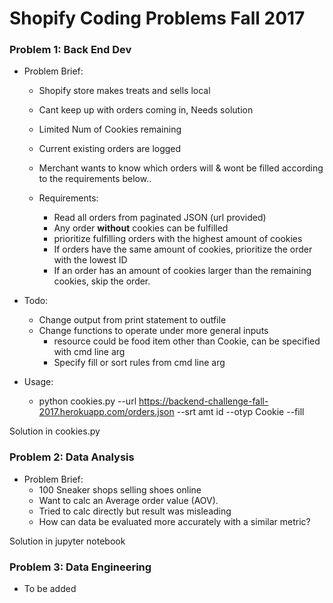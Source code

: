 # Shopify Coding Problems Fall 2017
### Problem 1: Back End Dev 
* Problem Brief:
    * Shopify store makes treats and sells local
    * Cant keep up with orders coming in, Needs solution
    * Limited Num of Cookies remaining
    * Current existing orders are logged
    * Merchant wants to know which orders will & wont be filled according to the requirements below..
    
    * Requirements:
        * Read all orders from paginated JSON (url provided)
        * Any order **without** cookies can be fulfilled
        * prioritize fulfilling orders with the highest amount of cookies
        * If orders have the same amount of cookies, prioritize the order with the lowest ID
        * If an order has an amount of cookies larger than the remaining cookies, skip the order.
        
* Todo:
    * Change output from print statement to outfile
    * Change functions to operate under more general inputs
        * resource could be food item other than Cookie, can be specified with cmd line arg
        * Specify fill or sort rules from cmd line arg

* Usage:
    * python cookies.py --url https://backend-challenge-fall-2017.herokuapp.com/orders.json  --srt amt id --otyp Cookie --fill


Solution in cookies.py

### Problem 2: Data Analysis
* Problem Brief:
    * 100 Sneaker shops selling shoes online
    * Want to calc an Average order value (AOV).
    * Tried to calc directly but result was misleading
    * How can data be evaluated more accurately with a similar metric?
    
Solution in jupyter notebook
    
### Problem 3: Data Engineering
* To be added